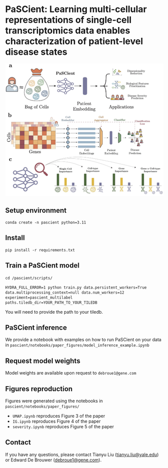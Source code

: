 # PaSCient: Learning multi-cellular representations of single-cell transcriptomics data enables characterization of patient-level disease states

![](figure1.jpeg)

## Setup environment

```
conda create -n pascient python=3.11
```

## Install
```
pip install -r requirements.txt
```

## Train a PaSCient model


`cd /pascient/scripts/`

```
HYDRA_FULL_ERROR=1 python train.py data.persistent_workers=True data.multiprocessing_context=null data.num_workers=12 experiment=pascient_multilabel paths.tiledb_dir=YOUR_PATH_TO_YOUR_TILEDB
```

You will need to provide the path to your tiledb.

## PaSCient inference

We provide a notebook with examples on how to run PaSCient on your data in `pascient/notebooks/paper_figures/model_inference_example.ipynb`

## Request model weights

Model weights are available upon request to `debroue1@gene.com`


## Figures reproduction

Figures were generated using the notebooks in  `pascient/notebooks/paper_figures/`

- `UMAP.ipynb` reproduces Figure 3 of the paper
- `IG.ipynb` reproduces Figure 4 of the paper
- `severity.ipynb` reproduces Figure 5 of the paper


## Contact

If you have any questions, please contact Tianyu Liu (tianyu.liu@yale.edu) or Edward De Brouwer (debroue1@gene.com).


